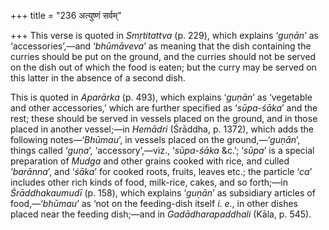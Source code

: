 +++
title = "236 अत्युष्णं सर्वम्"

+++
This verse is quoted in *Smṛtitattva* (p. 229), which explains ‘*guṇān*’
as ‘accessories’,—and ‘*bhūmāveva*’ as meaning that the dish containing
the curries should be put on the ground, and the curries should not be
served on the dish out of which the food is eaten; but the curry may be
served on this latter in the absence of a second dish.

This is quoted in *Aparārka* (p. 493), which explains ‘*guṇān*’ as
‘vegetable and other accessories,’ which are further specified as
‘*sūpa-śāka*’ and the rest; these should be served in vessels placed on
the ground, and in those placed in another vessel;—in *Hemādri*
(Śrāddha, p. 1372), which adds the following notes—‘*Bhūmau*’, in
vessels placed on the ground,—‘*guṇān*’, things called ‘*guṇa*’,
‘accessory’,—viz., ‘*sūpa-śāka* &c.’; ‘*sūpa*’ is a special preparation
of *Mudga* and other grains cooked with rice, and culled ‘*barānna*’,
and ‘*śāka*’ for cooked roots, fruits, leaves etc.; the particle ‘*ca*’
includes other rich kinds of food, milk-rice, cakes, and so forth;—in
*Śrāddhakaumudī* (p. 158), which explains ‘*guṇān*’ as subsidiary
articles of food,—‘*bhūmau*’ as ‘not on the feeding-dish itself *i*.
*e*., in other dishes placed near the feeding dish;—and in
*Gadādharapaddhali* (Kāla, p. 545).


